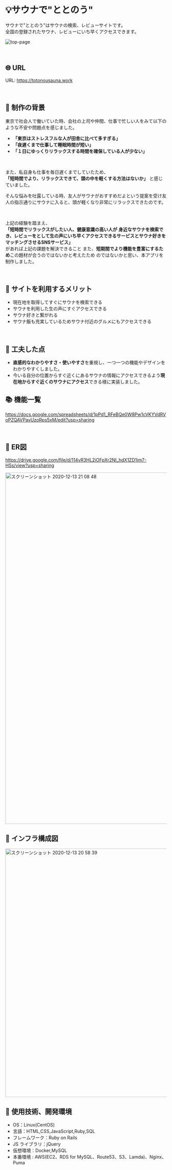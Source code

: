 # :bulb:サウナで"ととのう"
サウナで"ととのう"はサウナの検索、レビューサイトです。<br />
全国の登録されたサウナ、レビューにいち早くアクセスできます。

![top-page](https://user-images.githubusercontent.com/68432256/99056606-e1217b00-25dd-11eb-910f-e624366b00fd.jpg)

<br />

## :globe_with_meridians: URL
URL: https://totonousauna.work

<br />

## :notebook: 制作の背景
東京で社会人で働いていた時、会社の上司や仲間、仕事で忙しい人をみて以下のような不安や問題点を感じました。  

- **「東京はストレスフルな人が田舎に比べて多すぎる」**
- **「夜遅くまで仕事して睡眠時間が短い」**
- **「１日にゆっくりリラックスする時間を確保している人が少ない」**

<br />

また、私自身も仕事を毎日遅くまでしていたため、  
**「短時間でより、リラックスできて、頭の中を軽くする方法はないか」**
と感じていました。  

そんな悩みを吐露している時、友人がサウナがおすすめだよという提案を受け友人の指示通りにサウナに入ると、頭が軽くなり非常にリラックスできたのです。

<br />

上記の経験を踏まえ、<br />
**「短時間でリラックスがしたい人、健康意識の高い人が**
**身近なサウナを検索でき、レビューをとして生の声にいち早くアクセスできるサービスとサウナ好きをマッチングさせるSNSサービス」**  
があれば上記の課題を解決できること
また、**短期間でより機能を豊富にするため**この題材が合うのではないかと考えたため
のではないかと思い、本アプリを制作しました。 

<br />

## :notebook_with_decorative_cover: サイトを利用するメリット
- 現在地を取得してすぐにサウナを検索できる
- サウナを利用した生の声にすぐアクセスできる
- サウナ好きと繋がれる
- サウナ飯も充実しているためサウナ付近のグルメにもアクセスできる

<br />

## :green_book: 工夫した点

- **直感的なわかりやすさ・使いやすさ**を重視し、一つ一つの機能やデザインをわかりやすくしました。
- 今いる自分の位置からすぐ近くにあるサウナの情報にアクセスできるよう**現在地からすぐ近くのサウナにアクセス**できる様に実装しました。

## :books: 機能一覧

https://docs.google.com/spreadsheets/d/1pPd1_RFeBQe0W8Pw1cVKYVdRVoPZQAVPavUzoRps5xM/edit?usp=sharing

<br />

## :orange_book: ER図

https://drive.google.com/file/d/114vR3HL2iOFpXr2NI_hdX1ZD1im7-HSs/view?usp=sharing

<img width="1096" alt="スクリーンショット 2020-12-13 21 08 48" src="https://user-images.githubusercontent.com/68432256/102011486-d77b6680-3d87-11eb-846b-826f0cc0c2a0.png">


<br />

## :wrench: インフラ構成図

<img width="775" alt="スクリーンショット 2020-12-13 20 58 39" src="https://user-images.githubusercontent.com/68432256/102011178-07296f00-3d86-11eb-9bb1-1540f4c8f56d.png">


## :closed_book: 使用技術、開発環境

- OS：Linux(CentOS)
- 言語：HTML,CSS,JavaScript,Ruby,SQL
- フレームワーク：Ruby on Rails
- JS ライブラリ：jQuery
- 仮想環境：Docker,MySQL
- 本番環境 : AWS(EC2、RDS for MySQL、Route53、S3、Lamda)、Nginx、Puma
